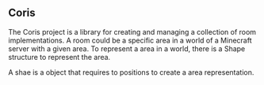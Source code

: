 ## Coris

The Coris project is a library for creating and managing a collection of room implementations.
A room could be a specific area in a world of a Minecraft server with a given area.
To represent a area in a world, there is a Shape structure to represent the area.

A shae is a object that requires to positions to create a area representation.

